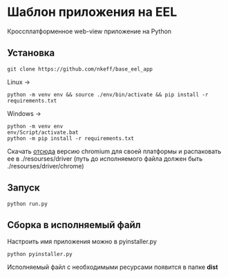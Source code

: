 # Шаблон приложения на EEL
Кроссплатформенное web-view приложение на Python

## Установка
```
git clone https://github.com/nkeff/base_eel_app
```
Linux ->
```
python -m venv env && source ./env/bin/activate && pip install -r requirements.txt
```
Windows ->
```
python -m venv env
env/Script/activate.bat
python -m pip install -r requirements.txt
```
Скачать [отсюда](https://download-chromium.appspot.com/) версию chromium для своей платформы и распаковать ее в ./resourses/driver (путь до исполняемого файла должен быть ./resourses/driver/chrome)

## Запуск
```
python run.py
```

## Сборка в исполняемый файл
Настроить имя приложения можно в pyinstaller.py
```
python pyinstaller.py
```
Исполняемый файл с необходимыми ресурсами появится в папке **dist**
